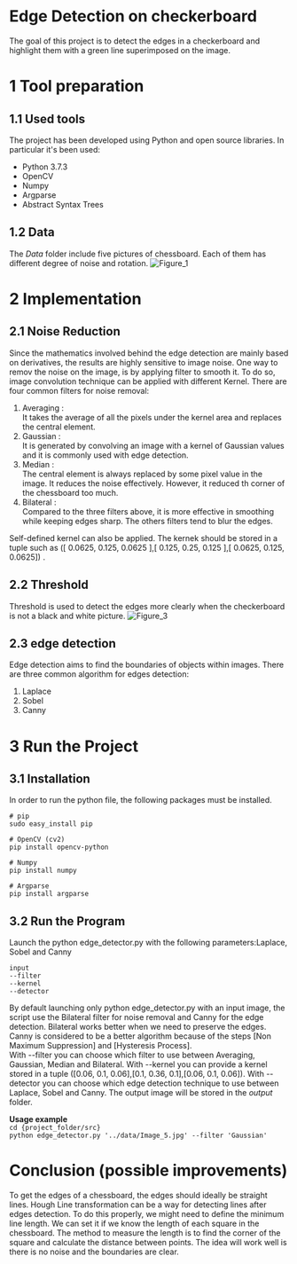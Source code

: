 # Edge Detection on checkerboard
The goal of this project is to detect the edges in a checkerboard and highlight them with a green line superimposed on the image.
# 1 Tool preparation
## 1.1 Used tools
The project has been developed using Python and open source libraries. In particular it's been used:
* Python 3.7.3
* OpenCV 
* Numpy 
* Argparse 
* Abstract Syntax Trees

## 1.2 Data
The *Data* folder include five pictures of chessboard. Each of them has different degree of noise and rotation.
![Figure_1](https://user-images.githubusercontent.com/38732983/72232658-cf88d480-35c2-11ea-9857-ba8e749ada43.png)

# 2 Implementation 
## 2.1 Noise Reduction
Since the mathematics involved behind the edge detection are mainly based on derivatives, the results are highly sensitive to image noise. One way to remov the noise on the image, is by applying filter to smooth it. To do so, image convolution technique can be applied with different Kernel. 
There are four common filters for noise removal:
1. Averaging :  
It takes the average of all the pixels under the kernel area and replaces the central element. 
2. Gaussian :  
It is  generated by convolving an image with a kernel of Gaussian values and it is commonly used with edge detection. 
3. Median :  
The central element is always replaced by some pixel value in the image. It reduces the noise effectively. However, it reduced th corner of the chessboard too much.
4. Bilateral :  
Compared to the three filters above, it is more effective in smoothing while keeping edges sharp. The others filters tend to blur the edges.

Self-defined kernel can also be applied. The kernek should be stored in a tuple such as ([ 0.0625, 0.125, 0.0625 ],[ 0.125, 0.25, 0.125 ],[ 0.0625, 0.125, 0.0625]) . 

## 2.2 Threshold
Threshold is used to detect the edges more clearly when the checkerboard is not a black and white picture. 
![Figure_3](https://user-images.githubusercontent.com/38732983/72281338-9c822780-363a-11ea-839d-9afd91e1fdc3.png)
## 2.3 edge detection
Edge detection aims to find the boundaries of objects within images.
There are three common algorithm for edges detection:
1. Laplace
2. Sobel
3. Canny

# 3 Run the Project
## 3.1 Installation
In order to run the python file, the following packages must be installed.
```
# pip 
sudo easy_install pip
   
# OpenCV (cv2)
pip install opencv-python

# Numpy
pip install numpy

# Argparse 
pip install argparse
```
## 3.2 Run the Program
Launch the python edge_detector.py with the following parameters:Laplace, Sobel and Canny
```
input 
--filter
--kernel
--detector
```
By default launching only python edge_detector.py with an input image, the script use the Bilateral filter for noise removal and Canny for the edge detection. Bilateral works better when we need to preserve the edges. Canny is considered to be a better algorithm because of the steps [Non Maximum Suppression] and [Hysteresis Process].  
With --filter you can choose which filter to use between Averaging, Gaussian, Median and Bilateral. With --kernel you can provide a kernel stored in a tuple ([0.06, 0.1, 0.06],[0.1, 0.36, 0.1],[0.06, 0.1, 0.06]). With --detector you can choose which edge detection technique to use between Laplace, Sobel and Canny.
The output image will be stored in the *output* folder.

**Usage example**   
`cd {project_folder/src}`  
`python edge_detector.py '../data/Image_5.jpg' --filter 'Gaussian'`

# Conclusion (possible improvements)
  To get the edges of a chessboard, the edges should ideally be straight lines. Hough Line transformation can be a way for detecting lines after edges detection. To do this properly, we might need to define the minimum line length. We can set it if we know the length of each square in the chessboard. The method to measure the length is to find the corner of the square and calculate the distance between points. The idea will work well is there is no noise and the boundaries are clear.






